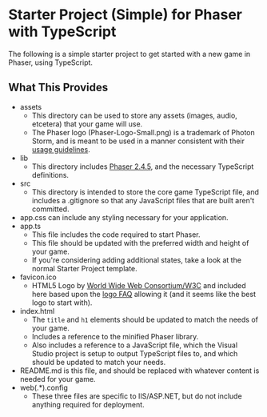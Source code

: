 # Starter Project (Simple) for Phaser with TypeScript

The following is a simple starter project to get started with a new game in Phaser, using TypeScript.

## What This Provides

- assets
	- This directory can be used to store any assets (images, audio, etcetera) that your game will use.
	- The Phaser logo (Phaser-Logo-Small.png) is a trademark of Photon Storm, and is meant to be used in a manner consistent with their [usage guidelines](http://phaser.io/download/trademark).
- lib
	- This directory includes [Phaser 2.4.5](http://phaser.io/), and the necessary TypeScript definitions.
- src
	- This directory is intended to store the core game TypeScript file, and includes a .gitignore so that any JavaScript files that are built aren't committed.
- app.css can include any styling necessary for your application.
- app.ts
	- This file includes the code required to start Phaser.
	- This file should be updated with the preferred width and height of your game.
	- If you're considering adding additional states, take a look at the normal Starter Project template.
- favicon.ico
	- HTML5 Logo by [World Wide Web Consortium/W3C](http://www.w3.org/) and included here based upon the [logo FAQ](http://www.w3.org/html/logo/faq.html) allowing it (and it seems like the best logo to start with).
- index.html
	- The `title` and `h1` elements should be updated to match the needs of your game.
	- Includes a reference to the minified Phaser library.
	- Also includes a reference to a JavaScript file, which the Visual Studio project is setup to output TypeScript files to, and which should be updated to match your needs.
- README.md is this file, and should be replaced with whatever content is needed for your game.
- web(.*).config
	- These three files are specific to IIS/ASP.NET, but do not include anything required for deployment.
